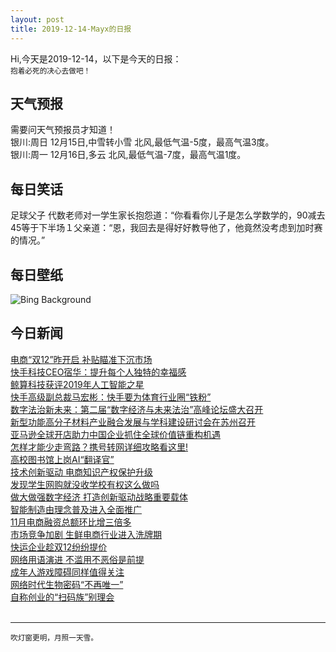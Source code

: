 ```yaml
---
layout: post
title: 2019-12-14-Mayx的日报
---
```


Hi,今天是2019-12-14，以下是今天的日报：<br><small>
抱着必死的决心去做吧！</small><!--more-->
## 天气预报
需要问天气预报员才知道！<br>银川:周日 12月15日,中雪转小雪 北风,最低气温-5度，最高气温3度。<br>银川:周一 12月16日,多云 北风,最低气温-7度，最高气温1度。
## 每日笑话
足球父子 代数老师对一学生家长抱怨道：“你看看你儿子是怎么学数学的，90减去45等于下半场１父亲道：“恩，我回去是得好好教导他了，他竟然没考虑到加时赛的情况。”
## 每日壁纸
![Bing Background](https://cn.bing.com/th?id=OHR.LandwasserViaduct_EN-US5486246776_1920x1080.jpg&rf=LaDigue_1920x1080.jpg&pid=hp "Bernina Express on the Landwasser Viaduct, Graubünden, Switzerland (© Marco Bottigelli/Getty Images)")
## 今日新闻

[电商“双12”昨开启 补贴瞄准下沉市场](http://it.people.com.cn/n1/2019/1213/c1009-31504406.html)   
[快手科技CEO宿华：提升每个人独特的幸福感](http://it.people.com.cn/n1/2019/1213/c1009-31505432.html)   
[鲸算科技获评2019年人工智能之星](http://it.people.com.cn/n1/2019/1213/c1009-31505594.html)   
[快手高级副总裁马宏彬：快手要为体育行业圈“铁粉”](http://it.people.com.cn/n1/2019/1213/c1009-31505435.html)   
[数字法治新未来：第二届“数字经济与未来法治”高峰论坛盛大召开](http://it.people.com.cn/n1/2019/1213/c1009-31505602.html)   
[新型功能高分子材料产业融合发展与学科建设研讨会在苏州召开](http://it.people.com.cn/n1/2019/1213/c1009-31505649.html)   
[亚马逊全球开店助力中国企业抓住全球价值链重构机遇](http://it.people.com.cn/n1/2019/1213/c1009-31505421.html)   
[怎样才能少走弯路？携号转网详细攻略看这里!](http://it.people.com.cn/n1/2019/1211/c1009-31501449.html)   
[高校图书馆上岗AI“翻译官”](http://it.people.com.cn/n1/2019/1213/c1009-31504113.html)   
[技术创新驱动 电商知识产权保护升级](http://it.people.com.cn/n1/2019/1213/c1009-31504372.html)   
[发现学生网购就没收学校有权这么做吗](http://it.people.com.cn/n1/2019/1213/c1009-31504161.html)   
[做大做强数字经济 打造创新驱动战略重要载体](http://it.people.com.cn/n1/2019/1213/c1009-31504376.html)   
[智能制造由理念普及进入全面推广](http://it.people.com.cn/n1/2019/1213/c1009-31504358.html)   
[11月电商融资总额环比增三倍多](http://it.people.com.cn/n1/2019/1213/c1009-31504221.html)   
[市场竞争加剧 生鲜电商行业进入洗牌期](http://it.people.com.cn/n1/2019/1213/c1009-31504275.html)   
[快运企业趁双12纷纷提价](http://it.people.com.cn/n1/2019/1213/c1009-31504208.html)   
[网络用语演进 不滥用不恶俗是前提](http://it.people.com.cn/n1/2019/1213/c1009-31504397.html)   
[成年人游戏障碍同样值得关注](http://it.people.com.cn/n1/2019/1213/c1009-31504383.html)   
[网络时代生物密码“不再唯一”](http://it.people.com.cn/n1/2019/1213/c1009-31504344.html)   
[自称创业的“扫码族”别理会](http://it.people.com.cn/n1/2019/1213/c1009-31504327.html)   
<br />

***

<small>吹灯窗更明，月照一天雪。</small>
